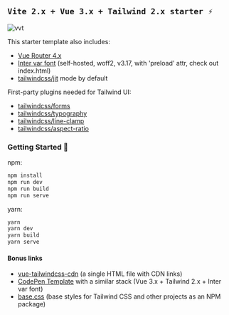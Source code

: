 ## `Vite 2.x + Vue 3.x + Tailwind 2.x starter ⚡`

![vvt](https://user-images.githubusercontent.com/11320080/111277027-a9384c00-8640-11eb-8323-21889bd7c609.png)

This starter template also includes:

-   [Vue Router 4.x](https://github.com/vuejs/vue-router-next)
-   [Inter var font](https://github.com/rsms/inter) (self-hosted, woff2, v3.17, with 'preload' attr, check out index.html)
-   [tailwindcss/jit](https://github.com/tailwindlabs/tailwindcss-jit) mode by default

First-party plugins needed for Tailwind UI:

-   [tailwindcss/forms](https://github.com/tailwindlabs/tailwindcss-forms)
-   [tailwindcss/typography](https://github.com/tailwindlabs/tailwindcss-typography)
-   [tailwindcss/line-clamp](https://github.com/tailwindlabs/tailwindcss-line-clamp)
-   [tailwindcss/aspect-ratio](https://github.com/tailwindlabs/tailwindcss-aspect-ratio)

### Getting Started 🚀

npm:

```sh
npm install
npm run dev
npm run build
npm run serve
```

yarn:

```sh
yarn
yarn dev
yarn build
yarn serve
```

#### Bonus links

-   [vue-tailwindcss-cdn](https://github.com/web2033/vue-tailwindcss-cdn) (a single HTML file with CDN links)
-   [CodePen Template](https://codepen.io/web2033/pen/QWNbwxY) with a similar stack (Vue 3.x + Tailwind 2.x + Inter var font)
-   [base.css](https://github.com/web2033/base.css) (base styles for Tailwind CSS and other projects as an NPM package)
